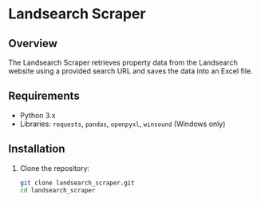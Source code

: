 # Landsearch Scraper

## Overview

The Landsearch Scraper retrieves property data from the Landsearch website using a provided search URL and saves the data into an Excel file.

## Requirements

- Python 3.x
- Libraries: `requests`, `pandas`, `openpyxl`, `winsound` (Windows only)

## Installation

1. Clone the repository:

   ```sh
   git clone landsearch_scraper.git
   cd landsearch_scraper

